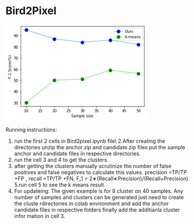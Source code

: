 # Bird2Pixel

![alt text](https://github.com/SuriDipannitaSayeed/Bird2Pixel/blob/main/plot.png)

Running instructions:
1. run the first 2 cells in Bird2pixel.ipynb file\\
2.After creating the directories unzip the anchor.zip and candidate.zip files  put the sample anchor and candidate files in respective directories.
3. run the cell 3 and 4 to get the clusters.
4. after getting the clusters manually scrutinize the number of false positives and false negatives to calculate this values.
precision =TP/TP +FP , recall =TP/TP +FN, F_1 = 2∗(Recall∗Precision)/(Recall+Precision)
5.run cell 5 to see the k means result.
6. For updateing: The given example is for 8 cluster on 40 samples. Any number of samples and clusters can be generated just need to create the cluste rdirectories in colab environment and add the anchor candidate files in respective folders finally add the additianla cluster infor mation in cell 3.
